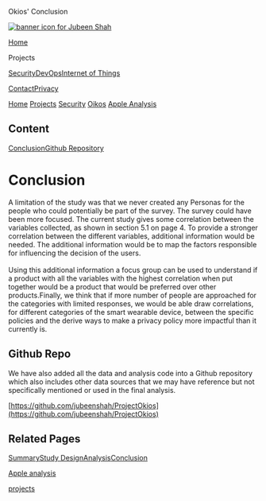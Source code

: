  Okios' Conclusion              

[![banner icon for Jubeen Shah](https://project-odyssey.s3.us-east-2.amazonaws.com/d130db536435d20d7579fafb511ca245.svg)](../../../index.markdown)

[Home](../../../index.markdown)

Projects

[Security](../../../projects/security.markdown)[DevOps](../../../projects/devops.markdown)[Internet of Things](../../../projects/iot.markdown)

[Contact](mailto:jnshah2@ncsu.edu)[Privacy](../../../privacy.markdown)

[Home](../../../index.markdown)
[Projects](../../../projects.markdown)
[Security](../../../projects/security.markdown)
[Oikos](../../../projects/security/oikos.markdown)
[Apple Analysis](../../../projects/security/oikos/design.html)

Content
-------

[Conclusion](#conclusion)[Github Repository](#Github-repo)

Conclusion
==========

A limitation of the study was that we never created any Personas for the people who could potentially be part of the survey. The survey could have been more focused. The current study gives some correlation between the variables collected, as shown in section 5.1 on page 4. To provide a stronger correlation between the different variables, additional information would be needed. The additional information would be to map the factors responsible for influencing the decision of the users.  
‍  
Using this additional information a focus group can be used to understand if a product with all the variables with the highest correlation when put together would be a product that would be preferred over other products.Finally, we think that if more number of people are approached for the categories with limited responses, we would be able draw correlations, for different categories of the smart wearable device, between the specific policies and the derive ways to make a privacy policy more impactful than it currently is.

Github Repo
-----------

We have also added all the data and analysis code into a Github repository which also includes other data sources that we may have reference but not specifically mentioned or used in the final analysis.  
  
[https://github.com/jubeenshah/ProjectOkios](https://github.com/jubeenshah/ProjectOkios)

Related Pages
-------------

[Summary](../../../projects/security/oikos.markdown)[Study Design](../../../projects/security/oikos/design.html)[Analysis](../../../projects/security/oikos/analysis.html)[Conclusion](../../../projects/security/oikos/conclusion.markdown)

[Apple analysis](../../../projects/security/oikos/analysis.html)

[projects](../../../projects.markdown)

